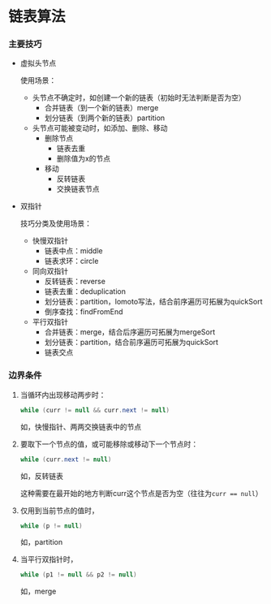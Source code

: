 # 链表算法



### 主要技巧

- 虚拟头节点

  使用场景：

  - 头节点不确定时，如创建一个新的链表（初始时无法判断是否为空）
    - 合并链表（到一个新的链表）merge
    - 划分链表（到两个新的链表）partition
  - 头节点可能被变动时，如添加、删除、移动
    - 删除节点
      - 链表去重
      - 删除值为x的节点
    - 移动
      - 反转链表
      - 交换链表节点

- 双指针

  技巧分类及使用场景：

  - 快慢双指针
    - 链表中点：middle
    - 链表求环：circle
  - 同向双指针
    - 反转链表：reverse
    - 链表去重：deduplication
    - 划分链表：partition，lomoto写法，结合前序遍历可拓展为quickSort
    - 倒序查找：findFromEnd
  - 平行双指针
    - 合并链表：merge，结合后序遍历可拓展为mergeSort
    - 划分链表：partition，结合前序遍历可拓展为quickSort
    - 链表交点



### 边界条件

1. 当循环内出现移动两步时：

   ```java
   while (curr != null && curr.next != null) 
   ```

   如，快慢指针、两两交换链表中的节点

2. 要取下一个节点的值，或可能移除或移动下一个节点时：

   ```java
   while (curr.next != null)
   ```
   
   如，反转链表
   
   这种需要在最开始的地方判断curr这个节点是否为空（往往为`curr == null`）
   
3. 仅用到当前节点的值时，

   ```java
   while (p != null)
   ```

   如，partition

4. 当平行双指针时，

   ```java
   while (p1 != null && p2 != null)
   ```

   如，merge



